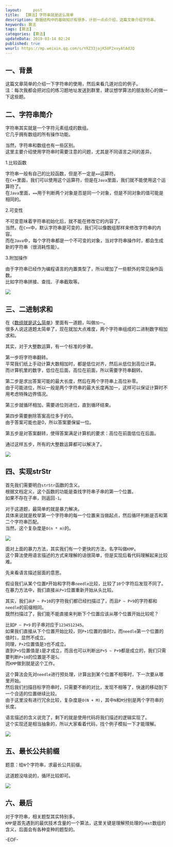 ```yaml
---   
layout:     post  
title:  【算法】字符串就是这么简单  
description: 数据结构中的基础知识有很多，计划一点点介绍，这篇文章介绍字符串。  
keywords: 算法  
tags: [算法]    
categories: [算法]  
updateData: 2019-03-14 02:24   
published: true 
wxurl: https://mp.weixin.qq.com/s/YXZ33jajK5UF2xvyAtAdJQ  
---  
```



## 一、背景  


这篇文章简单的介绍一下字符串的使用，然后来看几道对应的例子。  
注：每次我都会把对应的练习题地址发送到群里，建议想学算法的朋友耐心的做一下这些题。  


## 二、字符串简介  


字符串其实就是一个字符元素组成的数组。  
它几乎拥有数组的所有操作功能。  


当然，字符串和数组也有一些区别。  
这里主要介绍使用字符串时需要注意的问题，尤其是不同语言之间的差异。  


1.比较函数  


字符串一般有自己的比较函数，但是不一定是`==`运算符。  
在`C++`里面，我们可以使用这个运算符，但是在`Java`里面，我们就不能使用这个运算符了。  
在`Java`里面，`==`用于判断两个对象是否是同一个对象，但是不同对象的值可能是相同的。  


2.可变性  


不可变意味着字符串初始化后，就不能在修改它的内容了。  
当然，在`C++`中，默认字符串是可变的，我们可以像数组那样来修改字符串的内容。  
而在`Java`中，每个字符串都是一个不可变的对象，当对字符串操作时，都会生成新的字符串（很消耗性能）。  


3.附加操作  


由于字符串已经作为编程语言的内置类型了，所以增加了一些额外的常见操作函数。  
比如字符串拼接、查找、子串截取等。  


![](/images/2019/03/string-so-easy-001.png)  


## 三、二进制求和  


在《[数组就是这么简单](https://mp.weixin.qq.com/s/pjADME31K5IBVQ0YMhWNpA)》里面有一道题，叫做`加一`。  
很多人说这道题太简单了，现在就加大点难度，两个字符串组成的二进制数字相加求和。  


其实，对于大整数运算，有一个标准的步骤。  


第一步将字符串翻转。  
平常我们纸上手动计算大数相加时，都是低位对齐，然后从低位到高位计算。  
而计算机里的数字，低位在后面，高位在前面，所以需要字符串翻转。  


第二步是求出答案可能的最大长度，然后在两个字符串上高位补零。  
由于可能进位，所以一般是两个字符串的最大长度再加一，这样可以保证计算时不用考虑特殊边界情况。  


第三步就循环相加，需要进位则进位，直到循环结束。  


第四步需要删除答案高位多于的0。  
由于答案可能也是0，所以答案要保留一位。  


第五步是对答案翻转，使得答案满足计算机的要求：高位在前面低位在后面。  


通过这样五步，所有的大整数运算都可以解决了。  


![](/images/2019/03/string-so-easy-002.png)  


## 四、实现strStr   


首先我们需要明白`strStr`函数的含义。  
根据文档定义，这个函数的功能是查找字符串子串的第一个位置。  
如果不存在子串，则返回`-1`。  


对于这道题，最简单的就是暴力解决。  
具体来说就是枚举第一个字符串的每一个位置来当做起点，然后循环判断是否和第二个字符串匹配。  
当然，这个复杂度是`O(n * m)`的。  


![](/images/2019/03/string-so-easy-003.png)  


面对上面的暴力方法，其实我们有一个更快的方法，名字叫做`KMP`。  
这个算法使用语言描述的方式来理解的话很简单，但是实现后看代码理解起来比较难。  


先来看语言描述层面的意思。  


假设我们从某个位置`P`开始和字符串`needle`比较，比较了`10`个字符后发现不同了。  
在暴力方法中，我们直接从`P+1`位置重新开始从头比较。  


其实，我们从`P ~ P+10`的字符我们都已经扫描过了，而且`P ~ P+9`的字符都和`needle`的前缀相同。  
既然扫描过了，我们能不能直接来判断下个位置应该从哪个位置开始比较呢？  


比如`P ~ P+9` 的子串对应于`1234512345`。  
如果我们直接从下个位置开始比较，则`P+1`位置的值时`2`，而`needle`第一个位置的值时`1`，显然不成立。  
同理，`P+2`位置值是`3`也不成立。  
直到`P+5`位置值是`1`是才成立，而且也可以判断出`P+5 ~ P+9`都是成立的，我们只需要判断`P+10`的位置是不是`5`。  
而`KMP`做到就是这个工作。  


这个算法会先对`needle`进行预处理，计算出到某个位置不相等时，下一次要从哪里开始。  
然后我们扫描目标字符串时，只需要不断的对比，发现不相等了，快速的移动到下一个合适的位置继续比较。  
由于这里没有进行冗余比较，复杂度是`O(N + M)`，其中`N`和`M`分别是两个字符串的长度。  


语言描述的含义说完了，剩下的就是使用代码将我们描述的逻辑实现了。  
这个实现还是相当抽象的，所以大家看着代码，找个例子模拟一下才能理解。  


![](/images/2019/03/string-so-easy-005.png)  


## 五、最长公共前缀  


题意：给`N`个字符串，求最长公共前缀。  


这道题没啥说的，循环比较即可。  


![](/images/2019/03/string-so-easy-004.png)  


## 六、最后  


对于字符串，相关题型其实特别多。  
`KMP`是首先遇到的最优技术含量的一个算法，这里关键是理解预处理的`next`数组的含义，后面会有各种变种的题型的。  



-EOF-  


